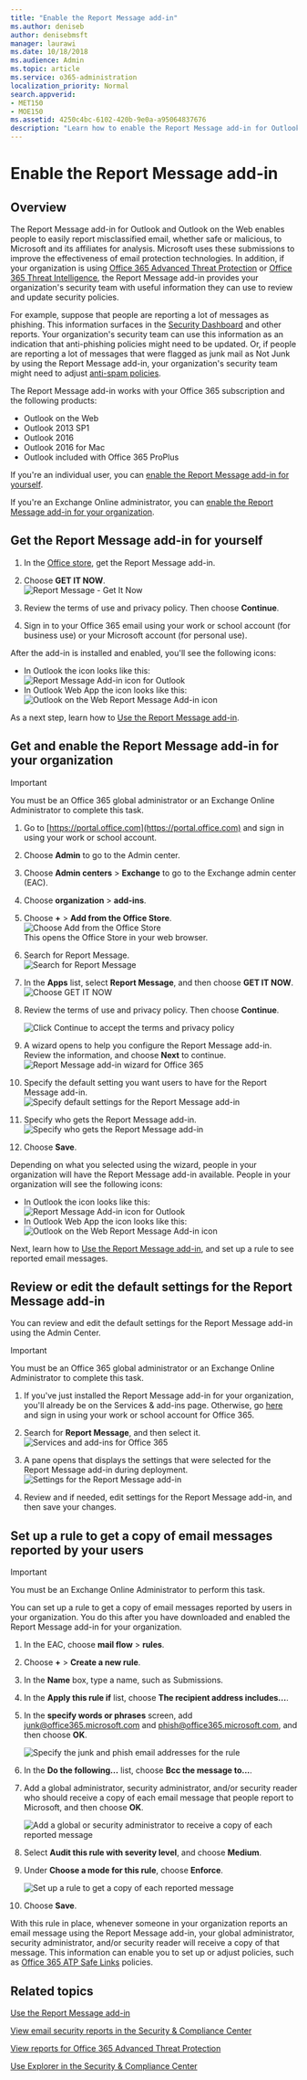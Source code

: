 ```yaml
---
title: "Enable the Report Message add-in"
ms.author: deniseb
author: denisebmsft
manager: laurawi
ms.date: 10/18/2018
ms.audience: Admin
ms.topic: article
ms.service: o365-administration
localization_priority: Normal
search.appverid:
- MET150
- MOE150
ms.assetid: 4250c4bc-6102-420b-9e0a-a95064837676
description: "Learn how to enable the Report Message add-in for Outlook and Outlook on the web, for individual users or your entire organization."
---
```


# Enable the Report Message add-in

## Overview

The Report Message add-in for Outlook and Outlook on the Web enables people to easily report misclassified email, whether safe or malicious, to Microsoft and its affiliates for analysis. Microsoft uses these submissions to improve the effectiveness of email protection technologies. In addition, if your organization is using [Office 365 Advanced Threat Protection](office-365-atp.md) or [Office 365 Threat Intelligence](office-365-ti.md), the Report Message add-in provides your organization's security team with useful information they can use to review and update security policies. 

For example, suppose that people are reporting a lot of messages as phishing. This information surfaces in the [Security Dashboard](security-dashboard.md) and other reports. Your organization's security team can use this information as an indication that anti-phishing policies might need to be updated. Or, if people are reporting a lot of messages that were flagged as junk mail as Not Junk by using the Report Message add-in, your organization's security team might need to adjust [anti-spam policies](configure-the-anti-spam-policies.md). 

The Report Message add-in works with your Office 365 subscription and the following products:
 - Outlook on the Web
 - Outlook 2013 SP1
 - Outlook 2016
 - Outlook 2016 for Mac
 - Outlook included with Office 365 ProPlus
  
If you're an individual user, you can [enable the Report Message add-in for yourself](#get-the-report-message-add-in-for-yourself). 
  
If you're an Exchange Online administrator, you can [enable the Report Message add-in for your organization](#get-and-enable-the-report-message-add-in-for-your-organization).
    
## Get the Report Message add-in for yourself

1. In the [Office store](https://appsource.microsoft.com/product/office/WA104381180?src=office), get the Report Message add-in.
    
2. Choose **GET IT NOW**.<br/>![Report Message - Get It Now](media/ReportMessageGETITNOW.png)<br/> 
    
3. Review the terms of use and privacy policy. Then choose **Continue**. 
    
4. Sign in to your Office 365 email using your work or school account (for business use) or your Microsoft account (for personal use).
    

After the add-in is installed and enabled, you'll see the following icons: 

- In Outlook the icon looks like this: <br/> ![Report Message Add-in icon for Outlook](media/OutlookReportMessageIcon.png)<br/>
- In Outlook Web App the icon looks like this:<br/>![Outlook on the Web Report Message Add-in icon](media/d9326d0b-1769-4bc2-ae58-51f0ebc69a17.png)<br/>

As a next step, learn how to [Use the Report Message add-in](https://support.office.com/article/b5caa9f1-cdf3-4443-af8c-ff724ea719d2).
  
## Get and enable the Report Message add-in for your organization

> [!IMPORTANT]
> You must be an Office 365 global administrator or an Exchange Online Administrator to complete this task.

1. Go to [https://portal.office.com](https://portal.office.com) and sign in using your work or school account. 
    
2. Choose **Admin** to go to the Admin center. 
    
3. Choose **Admin centers** \> **Exchange** to go to the Exchange admin center (EAC). 
    
4. Choose **organization** \> **add-ins**. 
    
5. Choose **+** > **Add from the Office Store**.<br/>![Choose Add from the Office Store](media/EAC-Org-AddFromOfficeStore.png)<br/>This opens the Office Store in your web browser.
    
6. Search for Report Message.<br/>![Search for Report Message](media/ReportMessageSearchOfficeStore.png)<br/>
    
7. In the **Apps** list, select **Report Message**, and then choose **GET IT NOW**.<br/>![Choose GET IT NOW](media/ReportMessageGETITNOW.png)<br/> 
    
8. Review the terms of use and privacy policy. Then choose **Continue**. 
    
    ![Click Continue to accept the terms and privacy policy](media/ReportMessageTermsAndConditions.png)
  
9. A wizard opens to help you configure the Report Message add-in. Review the information, and choose **Next** to continue.<br/>![Report Message add-in wizard for Office 365](media/ReportMessageAdminInstallUI.png)<br/> 

10. Specify the default setting you want users to have for the Report Message add-in.<br/>![Specify default settings for the Report Message add-in](media/ReportMessageUserOptionsAdminsSet.png)<br/>
    
11. Specify who gets the Report Message add-in. <br/>![Specify who gets the Report Message add-in](media/ReportMessageChooseWhoGetsItAdminSettings.png)<br/>

12. Choose **Save**.

Depending on what you selected using the wizard, people in your organization will have the Report Message add-in available. People in your organization will see the following icons: 

- In Outlook the icon looks like this: <br/> ![Report Message Add-in icon for Outlook](media/OutlookReportMessageIcon.png)<br/>
- In Outlook Web App the icon looks like this:<br/>![Outlook on the Web Report Message Add-in icon](media/d9326d0b-1769-4bc2-ae58-51f0ebc69a17.png)<br/>


Next, learn how to [Use the Report Message add-in](https://support.office.com/article/b5caa9f1-cdf3-4443-af8c-ff724ea719d2), and set up a rule to see reported email messages.

## Review or edit the default settings for the Report Message add-in

You can review and edit the default settings for the Report Message add-in using the Admin Center. 

> [!IMPORTANT]
> You must be an Office 365 global administrator or an Exchange Online Administrator to complete this task.
    
1. If you've just installed the Report Message add-in for your organization, you'll already be on the Services & add-ins page. Otherwise, go [here](https://portal.office.com/adminportal/home#/Settings/ServicesAndAddIns) and sign in using your work or school account for Office 365.

2. Search for **Report Message**, and then select it.<br/>![Services and add-ins for Office 365](media/ReportMessage-o365servicesaddins.png)<br/> 
    
3. A pane opens that displays the settings that were selected for the Report Message add-in during deployment.<br/>![Settings for the Report Message add-in](media/ReportMessage-reviewaddinsettings.png)<br/> 

4. Review and if needed, edit settings for the Report Message add-in, and then save your changes.
    
  
## Set up a rule to get a copy of email messages reported by your users

> [!IMPORTANT]
> You must be an Exchange Online Administrator to perform this task.
  
You can set up a rule to get a copy of email messages reported by users in your organization. You do this after you have downloaded and enabled the Report Message add-in for your organization.
  
1. In the EAC, choose **mail flow** \> **rules**. 
    
2. Choose **+** \> **Create a new rule**. 
    
3. In the **Name** box, type a name, such as Submissions.
    
4. In the **Apply this rule if** list, choose **The recipient address includes...**. 
    
5. In the **specify words or phrases** screen, add junk@office365.microsoft.com and phish@office365.microsoft.com, and then choose **OK**. 
    
    ![Specify the junk and phish email addresses for the rule](media/018c1833-f336-4333-a45c-f2e8b75cd698.png)
  
6. In the **Do the following...** list, choose **Bcc the message to...**. 
    
7. Add a global administrator, security administrator, and/or security reader who should receive a copy of each email message that people report to Microsoft, and then choose **OK**. 
    
    ![Add a global or security administrator to receive a copy of each reported message](media/a91ab9d1-66f2-4a2e-9dc1-f9f81a2298ad.png)
  
8. Select **Audit this rule with severity level**, and choose **Medium**. 
    
9. Under **Choose a mode for this rule**, choose **Enforce**. 
    
    ![Set up a rule to get a copy of each reported message](media/f1cd95ce-e40d-4a8a-8f48-893469eba691.png)
  
10. Choose **Save**. 
    
With this rule in place, whenever someone in your organization reports an email message using the Report Message add-in, your global administrator, security administrator, and/or security reader will receive a copy of that message. This information can enable you to set up or adjust policies, such as [Office 365 ATP Safe Links](atp-safe-links.md) policies. 
  
## Related topics

[Use the Report Message add-in](https://support.office.com/article/b5caa9f1-cdf3-4443-af8c-ff724ea719d2)
  
[View email security reports in the Security &amp; Compliance Center](view-email-security-reports.md)

[View reports for Office 365 Advanced Threat Protection](view-reports-for-atp.md)

[Use Explorer in the Security &amp; Compliance Center](use-explorer-in-security-and-compliance.md)
  

